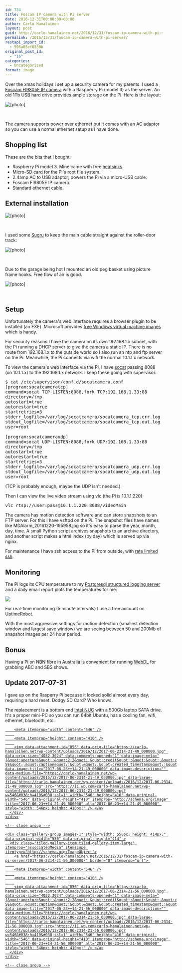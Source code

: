 ```yaml
---
id: 734
title: Foscam IP camera with Pi server
date: 2016-12-31T00:00:00+00:00
author: Carlo Hamalainen
layout: post
guid: http://carlo-hamalainen.net/2016/12/31/foscam-ip-camera-with-pi-server/
permalink: /2016/12/31/foscam-ip-camera-with-pi-server/
restapi_import_id:
  - 596a05ef0330b
original_post_id:
  - "16"
categories:
  - Uncategorized
format: image
---
```

Over the xmas holidays I set up a security camera for my parents. I used a [Foscam FI9805E IP camera](http://www.foscamaustralia.com.au/Foscam-POE-FI9805E-30M-H264-720P-HD-Wireless-IP-Camera-Outdoor-Silver-Infrared-Cut-Filter-2yr-Warranty) with a Raspberry Pi (model 3) as the server. An old 1Tb USB hard drive provides ample storage on the Pi. Here is the layout:

<img src="https://i0.wp.com/s3.amazonaws.com/carlo-hamalainen.net/oldblog/blogdata/medium/2016-12-18%2B%2B19-25-40.jpg?w=1100&#038;ssl=1" alt="[photo]" border="0" data-recalc-dims="1" /> 

&nbsp;

The camera supports power over ethernet but it comes with an AC adaptor so you can use a normal ethernet setup as I have done.

## Shopping list

These are the bits that I bought:

  * Raspberry Pi model 3. Mine came with free [heatsinks](http://www.ebay.com.au/itm/291696505888?_trksid=p2060353.m2749.l2649&ssPageName=STRK%3AMEBIDX%3AIT).
  * Micro-SD card for the Pi's root file system.
  * 2.4amp AC to USB adaptor; powers the Pi via a micro-USB cable.
  * Foscam FI9805E IP camera.
  * Standard ethernet cable.

## External installation

<img src="https://i2.wp.com/s3.amazonaws.com/carlo-hamalainen.net/oldblog/blogdata/medium/2016-12-20%2B%2B12-00-28.jpg?w=1100&#038;ssl=1" alt="[photo]" border="0" data-recalc-dims="1" /> 

&nbsp;

I used some [Sugru](https://sugru.com/) to keep the main cable straight against the roller-door track:

<img src="https://i1.wp.com/s3.amazonaws.com/carlo-hamalainen.net/oldblog/blogdata/medium/2016-12-20%2B%2B12-01-48.jpg?w=1100&#038;ssl=1" alt="[photo]" border="0" data-recalc-dims="1" /> 

&nbsp;

Due to the garage being hot I mounted an old peg basket using picture frame hooks. Free flow of air is good.

<img src="https://i0.wp.com/s3.amazonaws.com/carlo-hamalainen.net/oldblog/blogdata/medium/2016-12-20%2B%2B12-00-47.jpg?w=1100&#038;ssl=1" alt="[photo]" border="0" data-recalc-dims="1" /> 

&nbsp;

## Setup

Unfortunately the camera's web interface requires a browser plugin to be installed (an EXE). Microsoft provides [free Windows virtual machine images](https://developer.microsoft.com/en-us/microsoft-edge/tools/vms/) which is handy.

For security reasons I have the camera on its own 192.168.1.x subnet, with the Pi running a DHCP server to give the camera a static IP. There is no route from 192.168.1.x to the outside world so I also run an ntp and ftp server on the Pi. Meanwhile, the Pi connects via wifi the normal 10.1.1.x network.

To view the camera's web interface via the Pi, I have [socat](http://www.dest-unreach.org/socat/) passing 8088 (on 10.1.1.x) to the 192.168.1.x network. I keep these going with supervisor:

<pre>$ cat /etc/supervisor/conf.d/socatcamera.conf
[program:socatcameratcp]
command=socat TCP-LISTEN:8088,fork TCP:192.168.1.33:88
directory=/tmp
autostart=true
autorestart=true
startretries=3
stderr_logfile=/var/log/socatcamera/socatcamera_tcp.err.log
stdout_logfile=/var/log/socatcamera/socatcamera_tcp.out.log
user=root

[program:socatcameraudp]
command=socat UDP-LISTEN:8088,fork UDP:192.168.1.33:88
directory=/tmp
autostart=true
autorestart=true
startretries=3
stderr_logfile=/var/log/socatcamera/socatcamera_udp.err.log
stdout_logfile=/var/log/socatcamera/socatcamera_udp.out.log
user=root
</pre>

(TCP is probably enough, maybe the UDP isn't needed.)

Then I can view the live video stream using vlc (the Pi is 10.1.1.220):

<pre>vlc rtsp://user:pass@10.1.1.220:8088/videoMain
</pre>

The camera has motion detection software and can store snapshots to an FTP server. For this I have vsftpd on the Pi. The snapshot files have names like MDAlarm_20161220-195958.jpg so it's easy to parse the year, month, day, time. A small Python script archives snapshots to an archive directory, and another script makes a html index (by day) which is served up via nginx.

For maintenance I have ssh access to the Pi from outside, with [rate limited ssh](https://www.rackaid.com/blog/how-to-block-ssh-brute-force-attacks/).

## Monitoring

The Pi logs its CPU temperature to my [Postgresql structured logging server](https://carlo-hamalainen.net/blog/2016/4/27/structured-logging) and a daily email report plots the temperatures for me:

<img src="https://i1.wp.com/s3.amazonaws.com/carlo-hamalainen.net/blogdata/x-2016-12/calampi_temps.png?w=500&#038;ssl=1" data-recalc-dims="1" /> 

For real-time monitoring (5 minute intervals) I use a free account on [UptimeRobot](https://uptimerobot.com).

With the most aggressive settings for motion detection (smallest detection window and largest save window) we are seeing between 50 and 200Mb of snapshot images per 24 hour period.

## Bonus

Having a Pi on NBN fibre in Australia is convenient for running [WebDL](https://bitbucket.org/delx/webdl) for grabbing ABC and SBS shows.

## Update 2017-07-31

I gave up on the Rasperry Pi because it locked solid almost every day, requiring a hard reset. Dodgy SD Card? Who knows.

The replacement is a bottom end [Intel NUC](https://www.intel.sg/content/www/xa/en/products/boards-kits/nuc/kits/nuc5cpyh.html) with a 500Gb laptop SATA drive. It's a proper mini-PC so you can run 64bit Ubuntu, has a cooling fan, wifi, ethernet, bluetooth, etc.

<div class="tiled-gallery type-rectangular tiled-gallery-unresized" data-original-width="1100" data-carousel-extra='{&quot;blog_id&quot;:1,&quot;permalink&quot;:&quot;https:\/\/carlo-hamalainen.net\/2016\/12\/31\/foscam-ip-camera-with-pi-server\/&quot;,&quot;likes_blog_id&quot;:132634093}' itemscope itemtype="http://schema.org/ImageGallery" >
  <div class="gallery-row" style="width: 1100px; height: 414px;" data-original-width="1100" data-original-height="414" >
    <div class="gallery-group images-1" style="width: 550px; height: 414px;" data-original-width="550" data-original-height="414" >
      <div class="tiled-gallery-item tiled-gallery-item-large" itemprop="associatedMedia" itemscope itemtype="http://schema.org/ImageObject">
        <a href="https://carlo-hamalainen.net/2016/12/31/foscam-ip-camera-with-pi-server/2017-06-2314-21-49_000000/" border="0" itemprop="url"> 
        
        <meta itemprop="width" content="546" />
        
        <meta itemprop="height" content="410" />
        
        <img data-attachment-id="855" data-orig-file="https://carlo-hamalainen.net/wp-content/uploads/2016/12/2017-06-2314-21-49_000000.jpg" data-orig-size="4032,3024" data-comments-opened="1" data-image-meta="{&quot;aperture&quot;:&quot;2.2&quot;,&quot;credit&quot;:&quot;&quot;,&quot;camera&quot;:&quot;iPhone SE&quot;,&quot;caption&quot;:&quot;&quot;,&quot;created_timestamp&quot;:&quot;1498227709&quot;,&quot;copyright&quot;:&quot;&quot;,&quot;focal_length&quot;:&quot;4.15&quot;,&quot;iso&quot;:&quot;25&quot;,&quot;shutter_speed&quot;:&quot;0.0031746031746032&quot;,&quot;title&quot;:&quot;&quot;,&quot;orientation&quot;:&quot;1&quot;}" data-image-title="2017-06-23++14-21-49_000000" data-image-description="" data-medium-file="https://carlo-hamalainen.net/wp-content/uploads/2016/12/2017-06-2314-21-49_000000.jpg" data-large-file="https://carlo-hamalainen.net/wp-content/uploads/2016/12/2017-06-2314-21-49_000000.jpg" src="https://i1.wp.com/carlo-hamalainen.net/wp-content/uploads/2016/12/2017-06-2314-21-49_000000.jpg?w=546&#038;h=410&#038;ssl=1" width="546" height="410" data-original-width="546" data-original-height="410" itemprop="http://schema.org/image" title="2017-06-23++14-21-49_000000" alt="2017-06-23++14-21-49_000000" style="width: 546px; height: 410px;" /> </a>
      </div>
    </div>
    
    <!-- close group -->
    
    <div class="gallery-group images-1" style="width: 550px; height: 414px;" data-original-width="550" data-original-height="414" >
      <div class="tiled-gallery-item tiled-gallery-item-large" itemprop="associatedMedia" itemscope itemtype="http://schema.org/ImageObject">
        <a href="https://carlo-hamalainen.net/2016/12/31/foscam-ip-camera-with-pi-server/2017-06-2314-21-56_000000/" border="0" itemprop="url"> 
        
        <meta itemprop="width" content="546" />
        
        <meta itemprop="height" content="410" />
        
        <img data-attachment-id="856" data-orig-file="https://carlo-hamalainen.net/wp-content/uploads/2016/12/2017-06-2314-21-56_000000.jpg" data-orig-size="4032,3024" data-comments-opened="1" data-image-meta="{&quot;aperture&quot;:&quot;2.2&quot;,&quot;credit&quot;:&quot;&quot;,&quot;camera&quot;:&quot;iPhone SE&quot;,&quot;caption&quot;:&quot;&quot;,&quot;created_timestamp&quot;:&quot;1498227716&quot;,&quot;copyright&quot;:&quot;&quot;,&quot;focal_length&quot;:&quot;4.15&quot;,&quot;iso&quot;:&quot;25&quot;,&quot;shutter_speed&quot;:&quot;0.0027173913043478&quot;,&quot;title&quot;:&quot;&quot;,&quot;orientation&quot;:&quot;1&quot;}" data-image-title="2017-06-23++14-21-56_000000" data-image-description="" data-medium-file="https://carlo-hamalainen.net/wp-content/uploads/2016/12/2017-06-2314-21-56_000000.jpg" data-large-file="https://carlo-hamalainen.net/wp-content/uploads/2016/12/2017-06-2314-21-56_000000.jpg" src="https://i1.wp.com/carlo-hamalainen.net/wp-content/uploads/2016/12/2017-06-2314-21-56_000000.jpg?w=546&#038;h=410&#038;ssl=1" width="546" height="410" data-original-width="546" data-original-height="410" itemprop="http://schema.org/image" title="2017-06-23++14-21-56_000000" alt="2017-06-23++14-21-56_000000" style="width: 546px; height: 410px;" /> </a>
      </div>
    </div>
    
    <!-- close group -->
  </div>
  
  <!-- close row -->
</div>